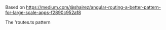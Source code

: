 Based on https://medium.com/@shairez/angular-routing-a-better-pattern-for-large-scale-apps-f2890c952a18

The 'routes.ts pattern
